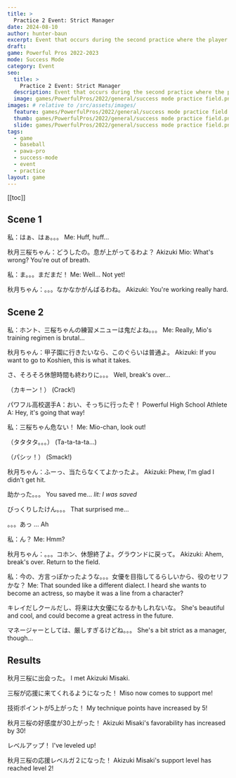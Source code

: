 ```yaml
---
title: >
  Practice 2 Event: Strict Manager
date: 2024-08-10
author: hunter-baun
excerpt: Event that occurs during the second practice where the player meets the club manager
draft: 
game: Powerful Pros 2022-2023
mode: Success Mode
category: Event
seo:
  title: > 
    Practice 2 Event: Strict Manager
  description: Event that occurs during the second practice where the player meets the club manager
  image: games/PowerfulPros/2022/general/success mode practice field.png
images: # relative to /src/assets/images/
  feature: games/PowerfulPros/2022/general/success mode practice field.png
  thumb: games/PowerfulPros/2022/general/success mode practice field.png
  slide: games/PowerfulPros/2022/general/success mode practice field.png
tags:
  - game
  - baseball
  - pawa-pro
  - success-mode
  - event
  - practice
layout: game
---
```

[[toc]]
<article class="prose max-w-xl lg:max-w-4xl lg:prose-lg">

## Scene 1

私：はぁ、はぁ。。。
Me: Huff, huff...

秋月三桜ちゃん：どうしたの。息が上がってるわよ？
Akizuki Mio: What's wrong? You're out of breath.

私：ま。。。まだまだ！
Me: Well... Not yet!

秋月ちゃん：。。。なかなかがんばるわね。
Akizuki: You're working really hard.

## Scene 2

私：ホント、三桜ちゃんの練習メニューは鬼だよね。。。
Me: Really, Mio's training regimen is brutal...

秋月ちゃん：甲子園に行きたいなら、このぐらいは普通よ。
Akizuki: If you want to go to Koshien, this is what it takes.

さ、そろそろ休憩時間も終わりに。。。
Well, break's over...

（カキーン！）
(Crack!)

パワフル高校選手A：おい、そっちに行ったぞ！
Powerful High School Athlete A: Hey, it's going that way!

私：三桜ちゃん危ない！
Me: Mio-chan, look out!

（タタタタ。。。）
(Ta-ta-ta-ta...)

（パシッ！）
(Smack!)

秋月ちゃん：ふーっ、当たらなくてよかったよ。
Akizuki: Phew, I'm glad I didn't get hit.

助かった。。。
You saved me...
*lit: I was saved*

びっくりしたけん。。。
That surprised me...

。。。あっ
... Ah

私：ん？
Me: Hmm?

秋月ちゃん：。。。コホン、休憩終了よ。グラウンドに戻って。
Akizuki: Ahem, break's over. Return to the field.

私：今の、方言っぽかったような。。。女優を目指してるらしいから、役のセリフかな？
Me: That sounded like a different dialect. I heard she wants to become an actress, so maybe it was a line from a character?

キレイだしクールだし、将来は大女優になるかもしれないな。
She's beautiful and cool, and could become a great actress in the future.

マネージャーとしては、厳しすぎるけどね。。。
She's a bit strict as a manager, though...

## Results

秋月三桜に出会った。
I met Akizuki Misaki.

三桜が応援に来てくれるようになった！
Miso now comes to support me!

技術ポイントが5上がった！
My technique points have increased by 5!

秋月三桜の好感度が30上がった！
Akizuki Misaki's favorability has increased by 30!

レベルアップ！
I've leveled up!

秋月三桜の応援レベルガ２になった！
Akizuki Misaki's support level has reached level 2!


</article>